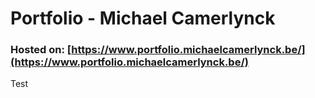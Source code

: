 # Portfolio - Michael Camerlynck
### Hosted on: [https://www.portfolio.michaelcamerlynck.be/](https://www.portfolio.michaelcamerlynck.be/)
Test